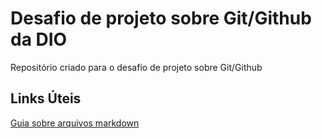 # Desafio de projeto sobre Git/Github da DIO
Repositório criado para o desafio de projeto sobre Git/Github

## Links Úteis
[Guia sobre arquivos markdown](https://www.markdownguide.org/getting-started/)


































































































































































































































































































































































